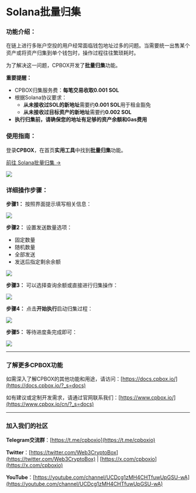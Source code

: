 # Solana批量归集

### 功能介绍：

在链上进行多账户空投的用户经常面临钱包地址过多的问题。当需要统一出售某个资产或将资产归集到单个钱包时，操作过程往往繁琐耗时。

为了解决这一问题，CPBOX开发了**批量归集**功能。

**重要提醒：**

* CPBOX归集服务费：**每笔交易收取0.001 SOL**
* 根据Solana协议要求：
  * **从未接收过SOL的新地址**需要约**0.001 SOL**用于租金豁免
  * **从未接收过目标资产的新地址**需要约**0.002 SOL**
* **执行归集前，请确保您的地址有足够的资产余额和Gas费用**

### 使用指南：

登录**CPBOX**，在首页**实用工具**中找到**批量归集**功能。

[前往 Solana批量归集 →](https://www.cpbox.io/cn/solana/batch/collection?_s=docs)

![](https://www.cpbox.io/cpfiles/2024-07-04/d2gnueq8w6h1aeqldi.png)

### 详细操作步骤：

**步骤1：** 按照界面提示填写相关信息：

![](https://www.cpbox.io/cpfiles/2024-07-04/d2gny0nn01p9ttt8a0.png)

**步骤2：** 设置发送数量选项：
- 固定数量
- 随机数量
- 全部发送
- 发送后指定剩余余额

![](https://www.cpbox.io/cpfiles/2024-07-04/d2go9vs5q7tyxfeybv.png)

**步骤3：** 可以选择查询余额或直接进行归集操作：

![](https://www.cpbox.io/cpfiles/2024-07-04/d2golgx4rd6zo7lj1s.png)

**步骤4：** 点击**开始执行**启动归集过程：

![](https://www.cpbox.io/cpfiles/2024-07-04/d2gow13sknnu0usivc.png)

**步骤5：** 等待进度条完成即可：

![](https://www.cpbox.io/cpfiles/2024-07-04/d2goylfc1hr5npap6a.png)

***

### **了解更多CPBOX功能**

如需深入了解CPBOX的其他功能和用途，请访问：[https://docs.cpbox.io/](https://docs.cpbox.io/?_s=docs)

如有建议或定制开发需求，请通过官网联系我们：[https://www.cpbox.io/](https://www.cpbox.io/cn/?_s=docs)

***

### **加入我们的社区**

**Telegram交流群**：[https://t.me/cpboxio](https://t.me/cpboxio)

**Twitter**：[https://twitter.com/Web3CryptoBox](https://twitter.com/Web3CryptoBox) | [https://x.com/cpboxio](https://x.com/cpboxio)

**YouTube**：[https://youtube.com/channel/UCDcg1zMH4CHTfuwUpGSU-wA](https://youtube.com/channel/UCDcg1zMH4CHTfuwUpGSU-wA)
